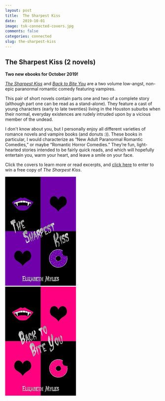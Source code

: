 ```yaml
---
layout: post
title:  The Sharpest Kiss
date:   2019-10-01
image: tsk-connected-covers.jpg
comments: false
categories: connected
slug: the-sharpest-kiss
---
```

    
## The Sharpest Kiss (2 novels)

**Two new ebooks for October 2019!**

[*The Sharpest Kiss*][tsk] and [*Back to Bite You*][btby] are a two volume low-angst, non-epic paranormal romantic comedy featuring vampires.  

This pair of short novels contain parts one and two of a complete story (although part one can be read as a stand-alone). They feature a cast of young characters (early to late twenties) living in the Houston suburbs when their normal, everyday existences are rudely intruded upon by a vicious member of the undead.

I don't know about you, but I personally enjoy all different varieties of romance novels and vampire books (and donuts :)). These books in particular, I would characterize as “New Adult Paranormal Romantic Comedies,” or maybe “Romantic Horror Comedies.” They’re fun, light-hearted stories intended to be fairly quick reads, and which will hopefully entertain you, warm your heart, and leave a smile on your face.

Click the covers to learn more or read excerpts, and [click here][giveaway] to enter to win a free copy of *The Sharpest Kiss*.

<div class="box">
	<div class="row uniform 50%">
		<div class="col-4"><span class="image fit"><a href="/novels/the-sharpest-kiss/"><img src="/images/tsk-cover-small.jpg" alt="The Sharpest Kiss" /></a></span></div>
	<div class="col-4"><span class="image fit"><a href="/novels/back-to-bite-you/"><img src="/images/btby-cover-small.jpg" alt="Back to Bite You" /></a></span></div>
	</div>
</div>

<!--{% include giveaway.html %}<br />-->

[tsk]:/novels/the-sharpest-kiss/
[btby]:/novels/back-to-bite-you/
[giveaway]:https://www.goodreads.com/giveaway/show/298607-the-sharpest-kiss
								
